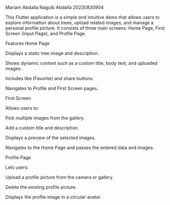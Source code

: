 Mariam Abdalla Naguib Abdalla      20230830904

This Flutter application is a simple and intuitive demo that allows users to explore information about trees, upload related images, and manage a personal profile picture. It consists of three main screens: Home Page, First Screen (Input Page), and Profile Page.
 
 Features
Home Page

Displays a static tree image and description.

Shows dynamic content such as a custom title, body text, and uploaded images.

Includes like (Favorite) and share buttons.

Navigates to Profile and First Screen pages.

First Screen

Allows users to:

Pick multiple images from the gallery.

Add a custom title and description.

Displays a preview of the selected images.

Navigates to the Home Page and passes the entered data and images.

Profile Page

Lets users:

Upload a profile picture from the camera or gallery.

Delete the existing profile picture.

Displays the profile image in a circular avatar.

